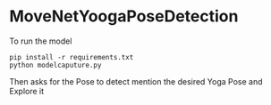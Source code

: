# MoveNetYoogaPoseDetection

To run the model 

    pip install -r requirements.txt
    python modelcaputure.py
Then asks for the Pose to detect 
 mention the desired Yoga Pose 
 and Explore it 
    
